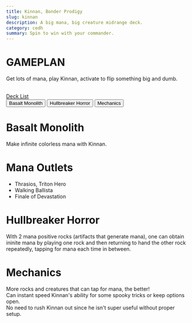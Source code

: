 ```yaml
---
title: Kinnan, Bonder Prodigy
slug: kinnan
description: A big mana, big creature midrange deck.
category: cedh
summary: Spin to win with your commander.
---
```


<h1 class="text-2xl text-violet-400"> GAMEPLAN </h1>

Get lots of mana, play Kinnan, activate to flip something big and dumb.

<br/>
<a class="text-sky-300" target="_blank" href="https://www.moxfield.com/decks/2mKiO3kqFk-TGVoN0HtU0w"> Deck List </a>
<br/>

<div class="tab overflow-hidden my-2">
  <button class="tablinks border border-black p-1" onclick="openTab(event, 'Basalt')">Basalt Monolith</button>
  <button class="tablinks border border-black p-1" onclick="openTab(event, 'Hullbreaker')">Hullbreaker Horror</button>
  <button class="tablinks border border-black p-1" onclick="openTab(event, 'Mechanics')">Mechanics</button>
</div>

<div id="Basalt" class="tabcontent border border-solid border-stone-600 p-4">
    <h1 class="text-2xl text-purple-400"> Basalt Monolith </h1>
    <div>
        Make infinite colorless mana with Kinnan.
    </div>
    <h1 class="text-xl text-purple-400"> Mana Outlets </h1>
    <ul class="px-4 list-disc">
        <li>Thrasios, Triton Hero </li>
        <li> Walking Ballista </li>
        <li> Finale of Devastation</li>
    </ul>
</div>

<div id="Hullbreaker" class="tabcontent hidden border border-solid border-stone-600 p-4">
    <h1 class="text-2xl text-purple-400"> Hullbreaker Horror </h1>
    <div>
        With 2 mana positive rocks (artifacts that generate mana), one can obtain ininite mana by playing one rock and then returning to hand the other rock repeatedly, tapping for mana each time in between.
    </div>
</div>

<div id="Mechanics" class="tabcontent hidden border border-solid border-stone-600 p-4">
    <h1 class="text-2xl text-purple-400"> Mechanics </h1>
    <div>
        <span class="mb-1">
            More rocks and creatures that can tap for mana, the better!
        </span>
        <br/>
        <span class="mb-1">
            Can instant speed Kinnan's ability for some spooky tricks or keep options open.
        </span>
        <br/>
        <span class="mb-1">
            No need to rush Kinnan out since he isn't super useful without proper setup.
        </span>
    </div>
</div>

<script type="text/javascript">     
    function openTab(evt, tabName) {

    let i, tabcontent, tablinks;

    tabcontent = document.getElementsByClassName("tabcontent");
    for (i = 0; i < tabcontent.length; i++) {
        tabcontent[i].style.display = "none";
    }

    tablinks = document.getElementsByClassName("tablinks");
    for (i = 0; i < tablinks.length; i++) {
        tablinks[i].className = tablinks[i].className.replace(" active", "");
    }

    document.getElementById(tabName).style.display = "block";
    evt.currentTarget.className += " active";
    }
</script>